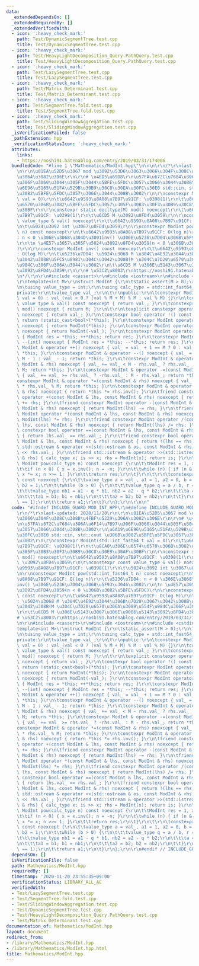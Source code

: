 ```yaml
---
data:
  _extendedDependsOn: []
  _extendedRequiredBy: []
  _extendedVerifiedWith:
  - icon: ':heavy_check_mark:'
    path: Test/DynamicSegmentTree.test.cpp
    title: Test/DynamicSegmentTree.test.cpp
  - icon: ':heavy_check_mark:'
    path: Test/HeavyLightDecomposition_Query.PathQuery.test.cpp
    title: Test/HeavyLightDecomposition_Query.PathQuery.test.cpp
  - icon: ':heavy_check_mark:'
    path: Test/LazySegmentTree.test.cpp
    title: Test/LazySegmentTree.test.cpp
  - icon: ':heavy_check_mark:'
    path: Test/Matrix_Determinant.test.cpp
    title: Test/Matrix_Determinant.test.cpp
  - icon: ':heavy_check_mark:'
    path: Test/SegmentTree.fold.test.cpp
    title: Test/SegmentTree.fold.test.cpp
  - icon: ':heavy_check_mark:'
    path: Test/SlidingWindowAggregation.test.cpp
    title: Test/SlidingWindowAggregation.test.cpp
  _isVerificationFailed: false
  _pathExtension: hpp
  _verificationStatusIcon: ':heavy_check_mark:'
  attributes:
    links:
    - https://noshi91.hatenablog.com/entry/2019/03/31/174006
  bundledCode: "#line 1 \"Mathematics/ModInt.hpp\"\n\n\n\r\n/*\r\nlast-updated: 2020/11/20\r\
    \n\r\n\u81EA\u52D5\u3067 mod \u3092\u53D6\u3063\u3066\u304F\u308C\u308B\u4FBF\u5229\
    \u306A\u3082\u306E\r\n\r\n# \u4ED5\u69D8\r\n\u57FA\u672C\u7684\u306A\u6F14\u7B97\
    \u306F\u3060\u3044\u305F\u3044\u5BFE\u5FDC\u3057\u3066\u3044\u308B\u3002\r\n\u6A19\
    \u6E96\u5165\u51FA\u529B\u30B9\u30C8\u30EA\u30FC\u30E0 std::cin, std::cout \u306B\
    \u3082\u5BFE\u5FDC\u3057\u3066\u3044\u308B\u3002\r\n\r\nconstexpr ModInt(std::int_fast64_t\
    \ val = 0)\r\n\t\u6642\u9593\u8A08\u7B97\u91CF: \u0398(1)\r\n\t\u8CA0\u306E\u6574\
    \u6570\u306B\u3082\u5BFE\u5FDC\u3057\u305F\u30B3\u30F3\u30B9\u30C8\u30E9\u30AF\
    \u30BF\r\n\r\nconstexpr static decltype(M) mod() noexcept\r\n\t\u6642\u9593\u8A08\
    \u7B97\u91CF: \u0398(1)\r\n\t\u6CD5 M \u3092\u8FD4\u3059\r\n\r\nconstexpr const\
    \ value_type & val() noexcept\r\n\t\u6642\u9593\u8A08\u7B97\u91CF: \u0398(1)\r\
    \n\t\u5024\u3092 int \u3067\u8FD4\u3059\r\n\r\nconstexpr ModInt pow(std::int_fast64_t\
    \ n) const noexcept\r\n\t\u6642\u9593\u8A08\u7B97\u91CF: O(log n)\r\n\t\u5236\u7D04\
    : n < 0 \u306E\u3068\u304D\u3001inv() \u306E\u5236\u7D04\u306B\u5F93\u3046\u3002\
    \r\n\tn \u4E57\u3057\u305F\u5024\u3092\u8FD4\u3059(n < 0 \u306B\u3082\u5BFE\u5FDC\
    )\r\n\r\nconstexpr ModInt inv() const noexcept\r\n\t\u6642\u9593\u8A08\u7B97\u91CF\
    : O(log M)\r\n\t\u5236\u7D04: \u5024\u3068 M \u304C\u4E92\u3044\u306B\u7D20\u3067\
    \u3042\u308B\u5FC5\u8981\u304C\u3042\u308B(M \u304C\u7D20\u6570\u306A\u3089\u554F\
    \u984C\u306F\u306A\u3044)\u3002\r\n\t\u6CD5 M \u306E\u5143\u3067\u306E\u9006\u5143\
    \u3092\u8FD4\u3059\r\n\r\n# \u53C2\u8003\r\nhttps://noshi91.hatenablog.com/entry/2019/03/31/174006\r\
    \n*/\r\n\r\n#include <cassert>\r\n#include <iostream>\r\n#include <cstdint>\r\n\
    \r\ntemplate<int M>\r\nstruct ModInt {\r\n\tstatic_assert(M > 0);\r\n\t\r\npublic:\r\
    \n\tusing value_type = int;\r\n\tusing calc_type = std::int_fast64_t;\r\n\t\r\n\
    private:\r\n\tvalue_type val_;\r\n\t\r\npublic:\r\n\tconstexpr ModInt(calc_type\
    \ val = 0) : val_(val < 0 ? (val % M + M) % M : val % M) {}\r\n\tconstexpr const\
    \ value_type & val() const noexcept { return val_; }\r\n\tconstexpr static decltype(M)\
    \ mod() noexcept { return M; }\r\n\t\r\n\texplicit constexpr operator bool() const\
    \ noexcept { return val_; }\r\n\tconstexpr bool operator !() const noexcept {\
    \ return !static_cast<bool>(*this); }\r\n\tconstexpr ModInt operator +() const\
    \ noexcept { return ModInt(*this); }\r\n\tconstexpr ModInt operator -() const\
    \ noexcept { return ModInt(-val_); }\r\n\tconstexpr ModInt operator ++(int) noexcept\
    \ { ModInt res = *this; ++*this; return res; }\r\n\tconstexpr ModInt operator\
    \ --(int) noexcept { ModInt res = *this; --*this; return res; }\r\n\tconstexpr\
    \ ModInt & operator ++() noexcept { val_ = val_ + 1 == M ? 0 : val_ + 1; return\
    \ *this; }\r\n\tconstexpr ModInt & operator --() noexcept { val_ = val_ == 0 ?\
    \ M - 1 : val_ - 1; return *this; }\r\n\tconstexpr ModInt & operator +=(const\
    \ ModInt & rhs) noexcept { val_ += val_ < M - rhs.val_ ? rhs.val_ : rhs.val_ -\
    \ M; return *this; }\r\n\tconstexpr ModInt & operator -=(const ModInt & rhs) noexcept\
    \ { val_ += val_ >= rhs.val_ ? -rhs.val_ : M - rhs.val_; return *this; }\r\n\t\
    constexpr ModInt & operator *=(const ModInt & rhs) noexcept { val_ = static_cast<calc_type>(val_)\
    \ * rhs.val_ % M; return *this; }\r\n\tconstexpr ModInt & operator /=(const ModInt\
    \ & rhs) noexcept { return *this *= rhs.inv(); }\r\n\tfriend constexpr ModInt\
    \ operator +(const ModInt & lhs, const ModInt & rhs) noexcept { return ModInt(lhs)\
    \ += rhs; }\r\n\tfriend constexpr ModInt operator -(const ModInt & lhs, const\
    \ ModInt & rhs) noexcept { return ModInt(lhs) -= rhs; }\r\n\tfriend constexpr\
    \ ModInt operator *(const ModInt & lhs, const ModInt & rhs) noexcept { return\
    \ ModInt(lhs) *= rhs; }\r\n\tfriend constexpr ModInt operator /(const ModInt &\
    \ lhs, const ModInt & rhs) noexcept { return ModInt(lhs) /= rhs; }\r\n\tfriend\
    \ constexpr bool operator ==(const ModInt & lhs, const ModInt & rhs) noexcept\
    \ { return lhs.val_ == rhs.val_; }\r\n\tfriend constexpr bool operator !=(const\
    \ ModInt & lhs, const ModInt & rhs) noexcept { return !(lhs == rhs); }\r\n\tfriend\
    \ std::ostream & operator <<(std::ostream & os, const ModInt & rhs) { return os\
    \ << rhs.val_; }\r\n\tfriend std::istream & operator >>(std::istream & is, ModInt\
    \ & rhs) { calc_type x; is >> x; rhs = ModInt(x); return is; }\r\n\t\r\n\tconstexpr\
    \ ModInt pow(calc_type n) const noexcept {\r\n\t\tModInt res = 1, x = val_;\r\n\
    \t\tif (n < 0) { x = x.inv(); n = -n; }\r\n\t\twhile (n) { if (n & 1) res *= x;\
    \ x *= x; n >>= 1; }\r\n\t\treturn res;\r\n\t}\r\n\t\r\n\tconstexpr ModInt inv()\
    \ const noexcept {\r\n\t\tvalue_type a = val_, a1 = 1, a2 = 0, b = M, b1 = 0,\
    \ b2 = 1;\r\n\t\twhile (b > 0) {\r\n\t\t\tvalue_type q = a / b, r = a % b;\r\n\
    \t\t\tvalue_type nb1 = a1 - q * b1, nb2 = a2 - q * b2;\r\n\t\t\ta = b; b = r;\r\
    \n\t\t\ta1 = b1; b1 = nb1;\r\n\t\t\ta2 = b2; b2 = nb2;\r\n\t\t}\r\n\t\tassert(a\
    \ == 1);\r\n\t\treturn a1;\r\n\t}\r\n};\r\n\r\n\n"
  code: "#ifndef INCLUDE_GUARD_MOD_INT_HPP\r\n#define INCLUDE_GUARD_MOD_INT_HPP\r\n\
    \r\n/*\r\nlast-updated: 2020/11/20\r\n\r\n\u81EA\u52D5\u3067 mod \u3092\u53D6\u3063\
    \u3066\u304F\u308C\u308B\u4FBF\u5229\u306A\u3082\u306E\r\n\r\n# \u4ED5\u69D8\r\
    \n\u57FA\u672C\u7684\u306A\u6F14\u7B97\u306F\u3060\u3044\u305F\u3044\u5BFE\u5FDC\
    \u3057\u3066\u3044\u308B\u3002\r\n\u6A19\u6E96\u5165\u51FA\u529B\u30B9\u30C8\u30EA\
    \u30FC\u30E0 std::cin, std::cout \u306B\u3082\u5BFE\u5FDC\u3057\u3066\u3044\u308B\
    \u3002\r\n\r\nconstexpr ModInt(std::int_fast64_t val = 0)\r\n\t\u6642\u9593\u8A08\
    \u7B97\u91CF: \u0398(1)\r\n\t\u8CA0\u306E\u6574\u6570\u306B\u3082\u5BFE\u5FDC\u3057\
    \u305F\u30B3\u30F3\u30B9\u30C8\u30E9\u30AF\u30BF\r\n\r\nconstexpr static decltype(M)\
    \ mod() noexcept\r\n\t\u6642\u9593\u8A08\u7B97\u91CF: \u0398(1)\r\n\t\u6CD5 M\
    \ \u3092\u8FD4\u3059\r\n\r\nconstexpr const value_type & val() noexcept\r\n\t\u6642\
    \u9593\u8A08\u7B97\u91CF: \u0398(1)\r\n\t\u5024\u3092 int \u3067\u8FD4\u3059\r\
    \n\r\nconstexpr ModInt pow(std::int_fast64_t n) const noexcept\r\n\t\u6642\u9593\
    \u8A08\u7B97\u91CF: O(log n)\r\n\t\u5236\u7D04: n < 0 \u306E\u3068\u304D\u3001\
    inv() \u306E\u5236\u7D04\u306B\u5F93\u3046\u3002\r\n\tn \u4E57\u3057\u305F\u5024\
    \u3092\u8FD4\u3059(n < 0 \u306B\u3082\u5BFE\u5FDC)\r\n\r\nconstexpr ModInt inv()\
    \ const noexcept\r\n\t\u6642\u9593\u8A08\u7B97\u91CF: O(log M)\r\n\t\u5236\u7D04\
    : \u5024\u3068 M \u304C\u4E92\u3044\u306B\u7D20\u3067\u3042\u308B\u5FC5\u8981\u304C\
    \u3042\u308B(M \u304C\u7D20\u6570\u306A\u3089\u554F\u984C\u306F\u306A\u3044)\u3002\
    \r\n\t\u6CD5 M \u306E\u5143\u3067\u306E\u9006\u5143\u3092\u8FD4\u3059\r\n\r\n\
    # \u53C2\u8003\r\nhttps://noshi91.hatenablog.com/entry/2019/03/31/174006\r\n*/\r\
    \n\r\n#include <cassert>\r\n#include <iostream>\r\n#include <cstdint>\r\n\r\n\
    template<int M>\r\nstruct ModInt {\r\n\tstatic_assert(M > 0);\r\n\t\r\npublic:\r\
    \n\tusing value_type = int;\r\n\tusing calc_type = std::int_fast64_t;\r\n\t\r\n\
    private:\r\n\tvalue_type val_;\r\n\t\r\npublic:\r\n\tconstexpr ModInt(calc_type\
    \ val = 0) : val_(val < 0 ? (val % M + M) % M : val % M) {}\r\n\tconstexpr const\
    \ value_type & val() const noexcept { return val_; }\r\n\tconstexpr static decltype(M)\
    \ mod() noexcept { return M; }\r\n\t\r\n\texplicit constexpr operator bool() const\
    \ noexcept { return val_; }\r\n\tconstexpr bool operator !() const noexcept {\
    \ return !static_cast<bool>(*this); }\r\n\tconstexpr ModInt operator +() const\
    \ noexcept { return ModInt(*this); }\r\n\tconstexpr ModInt operator -() const\
    \ noexcept { return ModInt(-val_); }\r\n\tconstexpr ModInt operator ++(int) noexcept\
    \ { ModInt res = *this; ++*this; return res; }\r\n\tconstexpr ModInt operator\
    \ --(int) noexcept { ModInt res = *this; --*this; return res; }\r\n\tconstexpr\
    \ ModInt & operator ++() noexcept { val_ = val_ + 1 == M ? 0 : val_ + 1; return\
    \ *this; }\r\n\tconstexpr ModInt & operator --() noexcept { val_ = val_ == 0 ?\
    \ M - 1 : val_ - 1; return *this; }\r\n\tconstexpr ModInt & operator +=(const\
    \ ModInt & rhs) noexcept { val_ += val_ < M - rhs.val_ ? rhs.val_ : rhs.val_ -\
    \ M; return *this; }\r\n\tconstexpr ModInt & operator -=(const ModInt & rhs) noexcept\
    \ { val_ += val_ >= rhs.val_ ? -rhs.val_ : M - rhs.val_; return *this; }\r\n\t\
    constexpr ModInt & operator *=(const ModInt & rhs) noexcept { val_ = static_cast<calc_type>(val_)\
    \ * rhs.val_ % M; return *this; }\r\n\tconstexpr ModInt & operator /=(const ModInt\
    \ & rhs) noexcept { return *this *= rhs.inv(); }\r\n\tfriend constexpr ModInt\
    \ operator +(const ModInt & lhs, const ModInt & rhs) noexcept { return ModInt(lhs)\
    \ += rhs; }\r\n\tfriend constexpr ModInt operator -(const ModInt & lhs, const\
    \ ModInt & rhs) noexcept { return ModInt(lhs) -= rhs; }\r\n\tfriend constexpr\
    \ ModInt operator *(const ModInt & lhs, const ModInt & rhs) noexcept { return\
    \ ModInt(lhs) *= rhs; }\r\n\tfriend constexpr ModInt operator /(const ModInt &\
    \ lhs, const ModInt & rhs) noexcept { return ModInt(lhs) /= rhs; }\r\n\tfriend\
    \ constexpr bool operator ==(const ModInt & lhs, const ModInt & rhs) noexcept\
    \ { return lhs.val_ == rhs.val_; }\r\n\tfriend constexpr bool operator !=(const\
    \ ModInt & lhs, const ModInt & rhs) noexcept { return !(lhs == rhs); }\r\n\tfriend\
    \ std::ostream & operator <<(std::ostream & os, const ModInt & rhs) { return os\
    \ << rhs.val_; }\r\n\tfriend std::istream & operator >>(std::istream & is, ModInt\
    \ & rhs) { calc_type x; is >> x; rhs = ModInt(x); return is; }\r\n\t\r\n\tconstexpr\
    \ ModInt pow(calc_type n) const noexcept {\r\n\t\tModInt res = 1, x = val_;\r\n\
    \t\tif (n < 0) { x = x.inv(); n = -n; }\r\n\t\twhile (n) { if (n & 1) res *= x;\
    \ x *= x; n >>= 1; }\r\n\t\treturn res;\r\n\t}\r\n\t\r\n\tconstexpr ModInt inv()\
    \ const noexcept {\r\n\t\tvalue_type a = val_, a1 = 1, a2 = 0, b = M, b1 = 0,\
    \ b2 = 1;\r\n\t\twhile (b > 0) {\r\n\t\t\tvalue_type q = a / b, r = a % b;\r\n\
    \t\t\tvalue_type nb1 = a1 - q * b1, nb2 = a2 - q * b2;\r\n\t\t\ta = b; b = r;\r\
    \n\t\t\ta1 = b1; b1 = nb1;\r\n\t\t\ta2 = b2; b2 = nb2;\r\n\t\t}\r\n\t\tassert(a\
    \ == 1);\r\n\t\treturn a1;\r\n\t}\r\n};\r\n\r\n#endif // INCLUDE_GUARD_MOD_INT_HPP"
  dependsOn: []
  isVerificationFile: false
  path: Mathematics/ModInt.hpp
  requiredBy: []
  timestamp: '2020-11-20 23:55:35+09:00'
  verificationStatus: LIBRARY_ALL_AC
  verifiedWith:
  - Test/LazySegmentTree.test.cpp
  - Test/SegmentTree.fold.test.cpp
  - Test/SlidingWindowAggregation.test.cpp
  - Test/DynamicSegmentTree.test.cpp
  - Test/HeavyLightDecomposition_Query.PathQuery.test.cpp
  - Test/Matrix_Determinant.test.cpp
documentation_of: Mathematics/ModInt.hpp
layout: document
redirect_from:
- /library/Mathematics/ModInt.hpp
- /library/Mathematics/ModInt.hpp.html
title: Mathematics/ModInt.hpp
---
```

